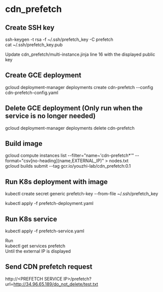 # cdn_prefetch

## Create SSH key

ssh-keygen -t rsa -f ~/.ssh/prefetch_key -C prefetch  
cat ~/.ssh/prefetch_key.pub  
  
Update cdn_prefetch/multi-instance.jinja line 16 with the displayed public key  

## Create GCE deployment
gcloud deployment-manager deployments create cdn-prefetch --config cdn-prefetch-config.yaml

## Delete GCE deployment (Only run when the service is no longer needed)

gcloud deployment-manager deployments delete cdn-prefetch

## Build image

gcloud compute instances list --filter="name~'cdn-prefetch*'" --format="csv\[no-heading\](name,EXTERNAL_IP)" > nodes.txt  
gcloud builds submit --tag gcr.io/youzhi-lab/cdn_prefetch:0.1 

## Run K8s deployment with image

<!--
kubectl run --replicas=1 --image=gcr.io/youzhi-lab/cdn_prefetch:0.1 --labels="app=prefetch" prefetch  
-->
kubectl create secret generic prefetch-key --from-file ~/.ssh/prefetch_key  

kubectl apply -f prefetch-deployment.yaml

## Run K8s service

kubectl apply -f prefetch-service.yaml  

Run  
kubectl get services prefetch  
Until the external IP is displayed  

## Send CDN prefetch request

http://&lt;PREFETCH SERVICE IP&gt;/prefetch?url=http://34.96.65.189/do_not_delete/test.txt
